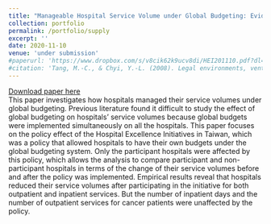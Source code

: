 ```yaml
---
title: "Manageable Hospital Service Volume under Global Budgeting: Evidence from a Policy Reform in Taiwan"
collection: portfolio
permalink: /portfolio/supply
excerpt: ''
date: 2020-11-10
venue: 'under submission'
#paperurl: 'https://www.dropbox.com/s/v8cik62k9ucv8di/HEI201110.pdf?dl=0'
#citation: 'Tang, M.-C., & Chyi, Y.-L. (2008). Legal environments, venture capital, and total factor productivity growth of taiwanese industry. Contemporary Economic Policy, 26(3).'
---
```

[Download paper here](https://www.dropbox.com/s/2u21xjxdgswrop0/HEI210225.pdf?dl=0)<br/>
This paper investigates how hospitals managed their service volumes under global budgeting. Previous literature found it difficult to study the effect of global budgeting on hospitals’ service volumes because global budgets were implemented simultaneously on all the hospitals. This paper focuses on the policy effect of the Hospital Excellence Initiatives in Taiwan, which was a policy that allowed hospitals to have their own budgets under the global budgeting system. Only the participant hospitals were affected by this policy, which allows the analysis to compare participant and non-participant hospitals in terms of the change of their service volumes before and after the policy was implemented. Empirical results reveal that hospitals reduced their service volumes after participating in the initiative for both outpatient and inpatient services. But the number of inpatient days and the number of outpatient services for cancer patients were unaffected by the policy.
